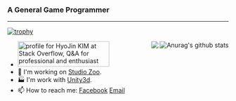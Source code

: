 

### A General Game Programmer
---
[![trophy](https://github-profile-trophy.vercel.app/?username=rumaniel&theme=onedark)](https://github.com/ryo-ma/github-profile-trophy)

  <a href="https://github.com/rumaniel"><div><img align="right" src="https://github-readme-stats.vercel.app/api?username=rumaniel&show_icons=true&count_private=true" alt="Anurag's github stats"/>
  <img align="right" src="https://github-readme-stats.vercel.app/api/top-langs/?username=rumaniel&layout=compact" /></div></a>

- <a href="https://stackoverflow.com/users/2655055/hyojin-kim"><img src="https://stackoverflow.com/users/flair/2655055.png?theme=clean" width="208" height="58" alt="profile for HyoJin KIM at Stack Overflow, Q&amp;A for professional and enthusiast programmers" title="profile for HyoJin KIM at Stack Overflow, Q&amp;A for professional and enthusiast programmers"></a>
- 🔭 I'm working on [Studio Zoo](https://github.com/studiozoo).
- 🏭 I'm work with [Unity3d](https://unity3d.com).
- 📫 How to reach me: [Facebook](https://facebook.com/rumaniel) [Email](mailto:rumaniel@hotmail.com)

<!--
**rumaniel/rumaniel** is a ✨ _special_ ✨ repository because its `README.md` (this file) appears on your GitHub profile.

Here are some ideas to get you started:

- 🔭 I’m currently working on ...
- 🌱 I’m currently learning ...
- 👯 I’m looking to collaborate on ...
- 🤔 I’m looking for help with ...
- 💬 Ask me about ...
- 📫 How to reach me: ...
- 😄 Pronouns: ...
- ⚡ Fun fact: ...
-->
